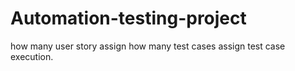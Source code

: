 # Automation-testing-project 
how many user story assign
how many test cases assign
test case execution.
